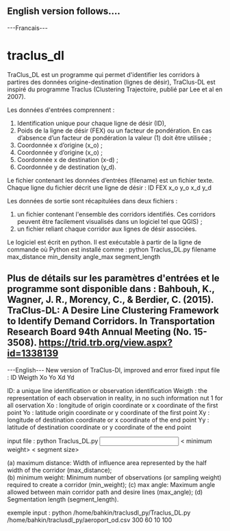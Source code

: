 English version follows....
-------------------------------------------------------------------------------------------------------------------------
---Francais---
# traclus_dl

TraClus_DL est un programme qui permet d'identifier les corridors à partires des données origine-destination (lignes de désir), TraClus-DL est inspiré du programme Traclus (Clustering Trajectoire, publié par Lee et al en 2007).

Les données d'entrées comprennent : 
1)	Identification unique pour chaque ligne de désir (ID), 
2)	Poids de la ligne de désir (FEX) ou un facteur de pondération. En cas d’absence d’un facteur de pondération la valeur (1) doit être utilisée ;
3)	Coordonnée x d’origine (x_o) ; 
4)	Coordonnée y d’origine (x_o) ; 
5)	Coordonnée x de destination (x-d) ;
6)	 Coordonnée y de destination (y_d).

Le fichier contenant les données d’entrées (filename) est un fichier texte. Chaque ligne du fichier décrit une ligne de désir : 
ID FEX x_o y_o x_d y_d

Les données de sortie sont récapitulées dans deux fichiers : 
  1) un fichier contenant l'ensemble des corridors identifiés. Ces corridors peuvent être facilement visualisés dans un logiciel tel que QGIS) ;
  2) un fichier reliant chaque corridor aux lignes de désir associées.
  
Le logiciel est écrit en python. Il est exécutable à partir de la ligne de commande où Python est installé comme : 
python Traclus_DL.py filename max_distance min_density angle_max segment_length

Plus de détails sur les paramètres d'entrées et le programme sont disponible dans : 
Bahbouh, K., Wagner, J. R., Morency, C., & Berdier, C. (2015). TraClus-DL: A Desire Line Clustering Framework to Identify Demand Corridors. In Transportation Research Board 94th Annual Meeting (No. 15-3508).
https://trid.trb.org/view.aspx?id=1338139
----------------------------------------------------------------------------------------------------------------------------------
---English---
New version of TraClus-Dl, improved and error fixed
input file :
ID Weigth Xo Yo Xd Yd

ID: a unique line identification or observation identification 
Weigth : the representation of each observation in reality, in no such information nut 1 for all oservation
Xo : longitude of origin coordinate or x coordinate of the first point 
Yo : latitude origin coordinate or y coordinate of the first point
Xy : longitude of destination coordinate or x coordinate of the end point 
Yy : latitude of destination coordinate or y coordinate of the end point

input file : python Traclus_DL.py <input file> <maximum distance> < minimum weight> <max angle> < segment size>

(a) maximum distance: Width of influence area represented by the half width of the corridor (max_distance);  
(b) minimum weight: Minimum number of observations (or sampling weight) required to create a corridor (min_weight);
(c) max angle: Maximum angle allowed between main corridor path and desire lines (max_angle);
(d) Segmentation length (segment_length).


exemple input :
python /home/bahkin/traclusdl_py/Traclus_DL.py /home/bahkin/traclusdl_py/aeroport_od.csv 300 60 10 100
